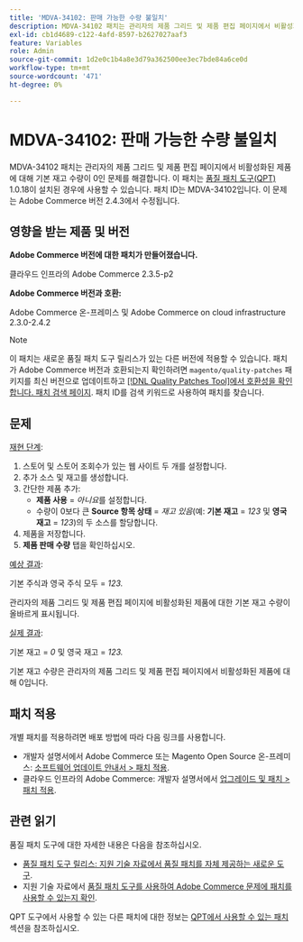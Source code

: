 ```yaml
---
title: 'MDVA-34102: 판매 가능한 수량 불일치'
description: MDVA-34102 패치는 관리자의 제품 그리드 및 제품 편집 페이지에서 비활성화된 제품에 대해 기본 재고 수량이 0인 문제를 해결합니다. 이 패치는 [Quality Patches Tool (QPT)](/help/announcements/adobe-commerce-announcements/magento-quality-patches-released-new-tool-to-self-serve-quality-patches.md) 1.0.18이 설치된 경우 사용할 수 있습니다. 패치 ID는 MDVA-34102입니다. 이 문제는 Adobe Commerce 버전 2.4.3에서 수정됩니다.
exl-id: cb1d4689-c122-4afd-8597-b2627027aaf3
feature: Variables
role: Admin
source-git-commit: 1d2e0c1b4a8e3d79a362500ee3ec7bde84a6ce0d
workflow-type: tm+mt
source-wordcount: '471'
ht-degree: 0%

---
```


# MDVA-34102: 판매 가능한 수량 불일치

MDVA-34102 패치는 관리자의 제품 그리드 및 제품 편집 페이지에서 비활성화된 제품에 대해 기본 재고 수량이 0인 문제를 해결합니다. 이 패치는 [품질 패치 도구(QPT)](/help/announcements/adobe-commerce-announcements/magento-quality-patches-released-new-tool-to-self-serve-quality-patches.md) 1.0.18이 설치된 경우에 사용할 수 있습니다. 패치 ID는 MDVA-34102입니다. 이 문제는 Adobe Commerce 버전 2.4.3에서 수정됩니다.

## 영향을 받는 제품 및 버전

**Adobe Commerce 버전에 대한 패치가 만들어졌습니다.**

클라우드 인프라의 Adobe Commerce 2.3.5-p2

**Adobe Commerce 버전과 호환:**

Adobe Commerce 온-프레미스 및 Adobe Commerce on cloud infrastructure 2.3.0-2.4.2

>[!NOTE]
>
>이 패치는 새로운 품질 패치 도구 릴리스가 있는 다른 버전에 적용할 수 있습니다. 패치가 Adobe Commerce 버전과 호환되는지 확인하려면 `magento/quality-patches` 패키지를 최신 버전으로 업데이트하고 [[!DNL Quality Patches Tool]에서 호환성을 확인합니다. 패치 검색 페이지](https://devdocs.magento.com/quality-patches/tool.html#patch-grid). 패치 ID를 검색 키워드로 사용하여 패치를 찾습니다.

## 문제

<u>재현 단계</u>:

1. 스토어 및 스토어 조회수가 있는 웹 사이트 두 개를 설정합니다.
1. 추가 소스 및 재고를 생성합니다.
1. 간단한 제품 추가:
   * **제품 사용** = *아니요*&#x200B;를 설정합니다.
   * 수량이 0보다 큰 **Source 항목 상태** = *재고 있음*(예: **기본 재고** = *123* 및 **영국 재고** = *123*)의 두 소스를 할당합니다.
1. 제품을 저장합니다.
1. **제품 판매 수량** 탭을 확인하십시오.

<u>예상 결과</u>:

기본 주식과 영국 주식 모두 = *123.*

관리자의 제품 그리드 및 제품 편집 페이지에 비활성화된 제품에 대한 기본 재고 수량이 올바르게 표시됩니다.

<u>실제 결과</u>:

기본 재고 = *0* 및 영국 재고 = *123.*

기본 재고 수량은 관리자의 제품 그리드 및 제품 편집 페이지에서 비활성화된 제품에 대해 0입니다.

## 패치 적용

개별 패치를 적용하려면 배포 방법에 따라 다음 링크를 사용합니다.

* 개발자 설명서에서 Adobe Commerce 또는 Magento Open Source 온-프레미스: [소프트웨어 업데이트 안내서 > 패치 적용](https://devdocs.magento.com/guides/v2.4/comp-mgr/patching/mqp.html).
* 클라우드 인프라의 Adobe Commerce: 개발자 설명서에서 [업그레이드 및 패치 > 패치 적용](https://devdocs.magento.com/cloud/project/project-patch.html).

## 관련 읽기

품질 패치 도구에 대한 자세한 내용은 다음을 참조하십시오.

* [품질 패치 도구 릴리스: 지원 기술 자료에서 품질 패치를 자체 제공하는 새로운 도구](/help/announcements/adobe-commerce-announcements/magento-quality-patches-released-new-tool-to-self-serve-quality-patches.md).
* 지원 기술 자료에서 [품질 패치 도구를 사용하여 Adobe Commerce 문제에 패치를 사용할 수 있는지 확인](/help/support-tools/patches-available-in-qpt-tool/check-patch-for-magento-issue-with-magento-quality-patches.md).

QPT 도구에서 사용할 수 있는 다른 패치에 대한 정보는 [QPT에서 사용할 수 있는 패치](https://support.magento.com/hc/en-us/sections/360010506631-Patches-available-in-QPT-tool-) 섹션을 참조하십시오.
